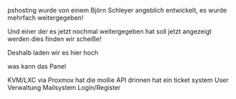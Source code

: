 pshosting
wurde von einem Björn Schleyer angeblich entwickelt, es wurde mehrfach weitergegeben!

Und einer der es jetzt nochmal weitergegeben hat soll jetzt angezeigt werden dies finden wir scheiße!

Deshalb laden wir es hier hoch

was kann das Panel

KVM/LXC via Proxmox 
hat die mollie API drinnen
hat ein ticket system
User Verwaltung
Mailsystem
Login/Register
